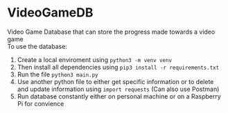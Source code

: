 # VideoGameDB
Video Game Database that can store the progress made towards a video game  
To use the database:
1) Create a local enviroment using `python3 -m venv venv`  
2) Then install all dependencies using `pip3 install -r requirements.txt`
3) Run the file `python3 main.py`
4) Use another python file to either get specific information or to delete and update information using `import requests` (Can also use Postman)
5) Run database constantly either on personal machine or on a Raspberry Pi for convience 
